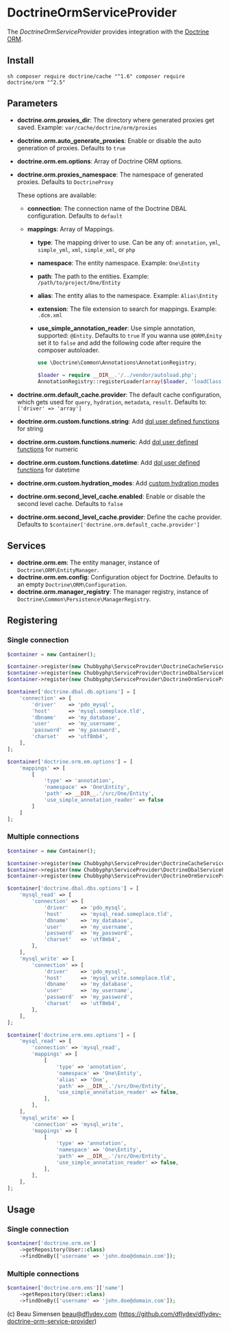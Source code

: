 # DoctrineOrmServiceProvider

The *DoctrineOrmServiceProvider* provides integration with the [Doctrine ORM][1].

## Install

``sh
composer require doctrine/cache "^1.6"
composer require doctrine/orm "^2.5"
``

## Parameters

* **doctrine.orm.proxies_dir**: The directory where generated proxies get saved. Example: `var/cache/doctrine/orm/proxies`
* **doctrine.orm.auto_generate_proxies**: Enable or disable the auto generation of proxies. Defaults to `true`
* **doctrine.orm.em.options**: Array of Doctrine ORM options.
* **doctrine.orm.proxies_namespace**: The namespace of generated proxies. Defaults to `DoctrineProxy`

    These options are available:
    
    * **connection**: The connection name of the Doctrine DBAL configuration. Defaults to `default`
    * **mappings**: Array of Mappings.
    
        * **type**: The mapping driver to use. Can be any of: `annotation`, `yml`, `simple_yml`, `xml`, `simple_xml`,  or `php`
        * **namespace**: The entity namespace. Example: `One\Entity`
        * **path**: The path to the entities. Example: `/path/to/project/One/Entity`
        * **alias**: The entity alias to the namespace. Example: `Alias\Entity`
        * **extension**: The file extension to search for mappings. Example: `.dcm.xml`
        * **use_simple_annotation_reader**: Use simple annotation, supported: `@Entity`. Defaults to `true`
        If you wanna use `@ORM\Enity` set it to `false` and add the following code after require the composer autoloader.

            ```php
            use \Doctrine\Common\Annotations\AnnotationRegistry;
                        
            $loader = require __DIR__.'/../vendor/autoload.php';
            AnnotationRegistry::registerLoader(array($loader, 'loadClass'));
            ```
* **doctrine.orm.default_cache.provider**: The default cache configuration, which gets used for `query`, `hydration`, `metadata`, `result`.
Defaults to: `['driver' => 'array']`
* **doctrine.orm.custom.functions.string**: Add [dql user defined functions][2] for string
* **doctrine.orm.custom.functions.numeric**: Add [dql user defined functions][2] for numeric
* **doctrine.orm.custom.functions.datetime**: Add [dql user defined functions][2] for datetime
* **doctrine.orm.custom.hydration_modes**: Add [custom hydration modes][3]
* **doctrine.orm.second_level_cache.enabled**: Enable or disable the second level cache. Defaults to `false`
* **doctrine.orm.second_level_cache.provider**: Define the cache provider. Defaults to `$container['doctrine.orm.default_cache.provider']`

## Services

* **doctrine.orm.em**: The entity manager, instance of `Doctrine\ORM\EntityManager`.
* **doctrine.orm.em.config**: Configuration object for Doctrine. Defaults to an empty `Doctrine\ORM\Configuration`.
* **doctrine.orm.manager_registry**: The manager registry, instance of `Doctrine\Common\Persistence\ManagerRegistry`.

## Registering

### Single connection

```php
$container = new Container();

$container->register(new Chubbyphp\ServiceProvider\DoctrineCacheServiceProvider()));
$container->register(new Chubbyphp\ServiceProvider\DoctrineDbalServiceProvider()));
$container->register(new Chubbyphp\ServiceProvider\DoctrineOrmServiceProvider()));

$container['doctrine.dbal.db.options'] = [
    'connection' => [
        'driver'    => 'pdo_mysql',
        'host'      => 'mysql.someplace.tld',
        'dbname'    => 'my_database',
        'user'      => 'my_username',
        'password'  => 'my_password',
        'charset'   => 'utf8mb4',
    ],
];

$container['doctrine.orm.em.options'] = [
    'mappings' => [
        [
            'type' => 'annotation',
            'namespace' => 'One\Entity',
            'path' => __DIR__.'/src/One/Entity',
            'use_simple_annotation_reader' => false
        ]
    ]
];
```

### Multiple connections

```php
$container = new Container();

$container->register(new Chubbyphp\ServiceProvider\DoctrineCacheServiceProvider()));
$container->register(new Chubbyphp\ServiceProvider\DoctrineDbalServiceProvider()));
$container->register(new Chubbyphp\ServiceProvider\DoctrineOrmServiceProvider()));

$container['doctrine.dbal.dbs.options'] = [
    'mysql_read' => [
        'connection' => [
            'driver'    => 'pdo_mysql',
            'host'      => 'mysql_read.someplace.tld',
            'dbname'    => 'my_database',
            'user'      => 'my_username',
            'password'  => 'my_password',
            'charset'   => 'utf8mb4',
        ],
    ],
    'mysql_write' => [
        'connection' => [
            'driver'    => 'pdo_mysql',
            'host'      => 'mysql_write.someplace.tld',
            'dbname'    => 'my_database',
            'user'      => 'my_username',
            'password'  => 'my_password',
            'charset'   => 'utf8mb4',
        ],
    ],
];

$container['doctrine.orm.ems.options'] = [
    'mysql_read' => [
        'connection' => 'mysql_read',
        'mappings' => [
            [
                'type' => 'annotation',
                'namespace' => 'One\Entity',
                'alias' => 'One',
                'path' => __DIR__.'/src/One/Entity',
                'use_simple_annotation_reader' => false,
            ],
        ],
    ],
    'mysql_write' => [
        'connection' => 'mysql_write',
        'mappings' => [
            [
                'type' => 'annotation',
                'namespace' => 'One\Entity',
                'path' => __DIR__.'/src/One/Entity',
                'use_simple_annotation_reader' => false,
            ],
        ],
    ],
];
```

## Usage

### Single connection

```php
$container['doctrine.orm.em']
    ->getRepository(User::class)
    ->findOneBy(['username' => 'john.doe@domain.com']);
```

### Multiple connections

```php
$container['doctrine.orm.ems']['name']
    ->getRepository(User::class)
    ->findOneBy(['username' => 'john.doe@domain.com']);
```

(c) Beau Simensen <beau@dflydev.com> (https://github.com/dflydev/dflydev-doctrine-orm-service-provider)

[1]: https://www.doctrine-project.org/projects/orm
[2]: https://www.doctrine-project.org/projects/doctrine-orm/en/latest/cookbook/dql-user-defined-functions.html
[3]: https://www.doctrine-project.org/projects/doctrine-orm/en/latest/reference/dql-doctrine-query-language.html#custom-hydration-modes
[4]: https://www.doctrine-project.org/projects/doctrine-orm/en/latest/reference/dql-doctrine-query-language.html#query-hints

